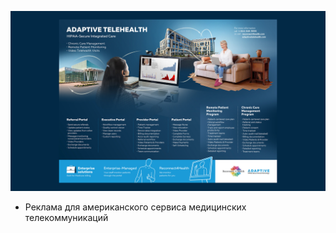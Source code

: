 ![Adaptive presentation](./images/adaptive-01.png)

* Реклама для американского сервиса медицинских телекоммуникаций
